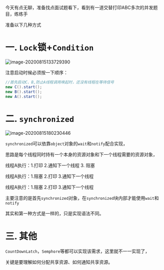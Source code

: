 今天有点无聊，准备找点面试题看下，看到有一道交替打印ABC多次的并发题目，练练手

准备以下几种方式

# 一. `Lock`锁+`Condition`

![image-20200815133729390](https://i.loli.net/2020/08/15/vm7WyVZYMcGPgSe.png)

注意启动时候必须按一下顺序：

```java
//首先启动C、B,防止A线程调用唤起时，还没有线程在等待信号
new C().start();
new B().start();
new A().start();
```

# 二. `synchronized `

![image-20200815180230446](https://i.loli.net/2020/08/15/NFMzET1oiDbsOpV.png)



`synchronized`可以依靠`object`对象的`wait`和`notify`配合实现，

思路是每个线程同时持有一个本身的资源对象和下一个线程需要的资源对象，

线程A执行：1.打印 2.通知下一个线程 3. 阻塞

线程A执行：1.阻塞 2.打印 3.通知下一个线程  

线程A执行：1.阻塞 2.打印 3.通知下一个线程 

主要注意的是首先`synchronized`对象，在`synchronized`块内部才能使用`wait`和`notify`

其实和第一种方式是一样的，只是实现语法不同。

# 三. 其他

`CountDownLatch`，`Semphore`等都可以实现该需求，这里就不一一实现了，

关键是要理解如何分配共享资源、如何通知共享资源。